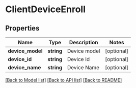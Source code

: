 # ClientDeviceEnroll

## Properties
Name | Type | Description | Notes
------------ | ------------- | ------------- | -------------
**device_model** | **string** | Device model | [optional] 
**device_id** | **string** | Device Id | [optional] 
**device_name** | **string** | Device Name | [optional] 

[[Back to Model list]](../README.md#documentation-for-models) [[Back to API list]](../README.md#documentation-for-api-endpoints) [[Back to README]](../README.md)


